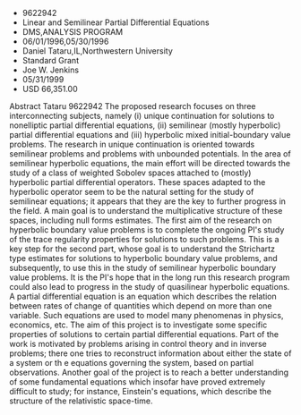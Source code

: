 
* 9622942
* Linear and Semilinear Partial Differential Equations
* DMS,ANALYSIS PROGRAM
* 06/01/1996,05/30/1996
* Daniel Tataru,IL,Northwestern University
* Standard Grant
* Joe W. Jenkins
* 05/31/1999
* USD 66,351.00

Abstract Tataru 9622942 The proposed research focuses on three interconnecting
subjects, namely (i) unique continuation for solutions to nonelliptic partial
differential equations, (ii) semilinear (mostly hyperbolic) partial differential
equations and (iii) hyperbolic mixed initial-boundary value problems. The
research in unique continuation is oriented towards semilinear problems and
problems with unbounded potentials. In the area of semilinear hyperbolic
equations, the main effort will be directed towards the study of a class of
weighted Sobolev spaces attached to (mostly) hyperbolic partial differential
operators. These spaces adapted to the hyperbolic operator seem to be the
natural setting for the study of semilinear equations; it appears that they are
the key to further progress in the field. A main goal is to understand the
multiplicative structure of these spaces, including null forms estimates. The
first aim of the research on hyperbolic boundary value problems is to complete
the ongoing PI's study of the trace regularity properties for solutions to such
problems. This is a key step for the second part, whose goal is to understand
the Strichartz type estimates for solutions to hyperbolic boundary value
problems, and subsequently, to use this in the study of semilinear hyperbolic
boundary value problems. It is the PI's hope that in the long run this research
program could also lead to progress in the study of quasilinear hyperbolic
equations. A partial differential equation is an equation which describes the
relation between rates of change of quantities which depend on more than one
variable. Such equations are used to model many phenomenas in physics,
economics, etc. The aim of this project is to investigate some specific
properties of solutions to certain partial differential equations. Part of the
work is motivated by problems arising in control theory and in inverse problems;
there one tries to reconstruct information about either the state of a system or
th e equations governing the system, based on partial observations. Another goal
of the project is to reach a better understanding of some fundamental equations
which insofar have proved extremely difficult to study; for instance, Einstein's
equations, which describe the structure of the relativistic space-time.

